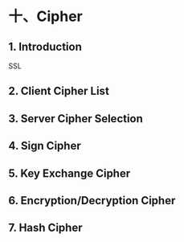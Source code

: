 # 十、Cipher

## 1. Introduction

SSL

## 2. Client Cipher List



## 3. Server Cipher Selection



## 4. Sign Cipher



## 5. Key Exchange Cipher



## 6. Encryption/Decryption Cipher



## 7. Hash Cipher



